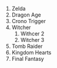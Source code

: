 1. Zelda
2. Dragon Age
3. Crono Trigger
4. Witcher
   1. Withcer 2
   2. Witcher 3
5. Tomb Raider
6. Kingdom Hearts
7. Final Fantasy 
